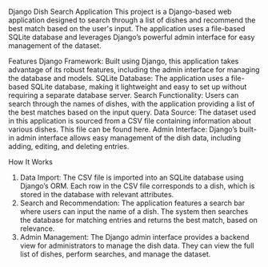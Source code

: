 Django Dish Search Application
This project is a Django-based web application designed to search through a list of dishes and recommend the best match based on the user's input. The application uses a file-based SQLite database and leverages Django’s powerful admin interface for easy management of the dataset.

Features
Django Framework: Built using Django, this application takes advantage of its robust features, including the admin interface for managing the database and models.
SQLite Database: The application uses a file-based SQLite database, making it lightweight and easy to set up without requiring a separate database server.
Search Functionality: Users can search through the names of dishes, with the application providing a list of the best matches based on the input query.
Data Source: The dataset used in this application is sourced from a CSV file containing information about various dishes. This file can be found here.
Admin Interface: Django’s built-in admin interface allows easy management of the dish data, including adding, editing, and deleting entries.

How It Works
1. Data Import: The CSV file is imported into an SQLite database using Django’s ORM. Each row in the CSV file corresponds to a dish, which is stored in the database with relevant attributes.
2. Search and Recommendation: The application features a search bar where users can input the name of a dish. The system then searches the database for matching entries and returns the best match, based on relevance.
3. Admin Management: The Django admin interface provides a backend view for administrators to manage the dish data. They can view the full list of dishes, perform searches, and manage the dataset.

